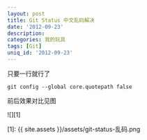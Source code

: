 ```yaml
---
layout: post
title: Git Status 中文乱码解决
date: '2012-09-23'
description:
categories: 我的玩具
tags: [Git]
uniq_id: '2012-09-23'
---
```


只要一行就行了

	git config --global core.quotepath false

前后效果对比见图

![][1]

[1]: {{ site.assets }}/assets/git-status-乱码.png
